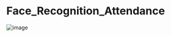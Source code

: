 # Face_Recognition_Attendance

![image](https://github.com/cosmicishan/Face_Recognition_Attendance/assets/37193732/57cdb05a-fe60-44a8-8df9-12cead19c378)
